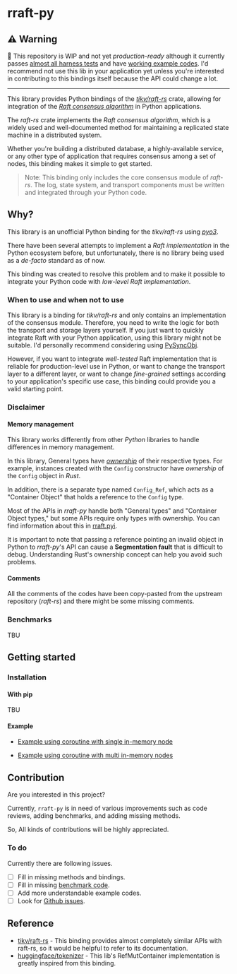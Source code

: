 # rraft-py

## ⚠️ Warning

🚧 This repository is WIP and not yet *production-ready* although it currently passes [almost all harness tests](https://github.com/lablup/rraft-py/tree/main/harness) and have [working example codes](https://github.com/lablup/rraft-py/tree/main/example). I'd recommend not use this lib in your application yet unless you're interested in contributing to this bindings itself because the API could change a lot.

---

This library provides Python bindings of the *[tikv/raft-rs](https://github.com/tikv/raft-rs)* crate, allowing for integration of the [*Raft consensus algorithm*](https://en.wikipedia.org/wiki/Raft_(algorithm)) in Python applications.

The *raft-rs* crate implements the *Raft consensus algorithm*, which is a widely used and well-documented method for maintaining a replicated state machine in a distributed system.

Whether you're building a distributed database, a highly-available service, or any other type of application that requires consensus among a set of nodes, this binding makes it simple to get started.

> Note: This binding only includes the core consensus module of *raft-rs*. The log, state system, and transport components must be written and integrated  through your Python code.

## Why?

This library is an unofficial Python binding for the *tikv/raft-rs* using *[pyo3](https://github.com/PyO3/pyo3)*.

There have been several attempts to implement a *Raft implementation* in the Python ecosystem before, but unfortunately, there is no library being used as a *de-facto* standard as of now.

This binding was created to resolve this problem and to make it possible to integrate your Python code with *low-level Raft implementation*.

### When to use and when not to use

This library is a binding for *tikv/raft-rs* and only contains an implementation of the consensus module. Therefore, you need to write the logic for both the transport and storage layers yourself. If you just want to quickly integrate Raft with your Python application, using this library might not be suitable. I'd personally recommend considering using [PySyncObj](https://github.com/bakwc/PySyncObj).

However, if you want to integrate *well-tested* Raft implementation that is reliable for production-level use in Python, or want to change the transport layer to a different layer, or want to change *fine-grained* settings according to your application's specific use case, this binding could provide you a valid starting point.

### Disclaimer

#### Memory management

This library works differently from other *Python* libraries to handle differences in memory management.

In this library, General types have [*ownership*](https://doc.rust-lang.org/book/ch04-01-what-is-ownership.html) of their respective types. For example, instances created with the `Config` constructor have *ownership* of the `Config` object in *Rust*.

In addition, there is a separate type named `Config_Ref`, which acts as a "Container Object" that holds a reference to the `Config` type.

Most of the APIs in *rraft-py* handle both "General types" and "Container Object types," but some APIs require only types with ownership. You can find information about this in [rraft.pyi](https://github.com/lablup/rraft-py/blob/main/rraft.pyi).

It is important to note that passing a reference pointing an invalid object in Python to *rraft-py*'s API can cause a **Segmentation fault** that is difficult to debug. Understanding Rust's ownership concept can help you avoid such problems.

#### Comments

All the comments of the codes have been copy-pasted from the upstream repository (*raft-rs*) and there might be some missing comments.

### Benchmarks

TBU

## Getting started

### Installation

#### With pip

TBU

<!--
$ pip install rraft-py
``` -->

#### Example

- [Example using coroutine with single in-memory node](https://github.com/lablup/rraft-py/blob/main/example/single_mem_node/use_coroutine.py)

- [Example using coroutine with multi in-memory nodes](https://github.com/lablup/rraft-py/blob/main/example/multi_mem_node/main.py)

## Contribution

Are you interested in this project?

Currently, `rraft-py` is in need of various improvements such as code reviews, adding benchmarks, and adding missing methods.

So, All kinds of contributions will be highly appreciated.

### To do

Currently there are following issues.

- [ ] Fill in missing methods and bindings.
- [ ] Fill in missing [benchmark code](https://github.com/lablup/rraft-py/blob/main/benches/suites/raw_node.py).
- [ ] Add more understandable example codes.
- [ ] Look for [Github issues](https://github.com/lablup/rraft-py/issues?q=is%3Aopen).

## Reference

- [tikv/raft-rs](https://docs.rs/raft/latest/raft) - This binding provides almost completely similar APIs with raft-rs, so it would be helpful to refer to its documentation.
- [huggingface/tokenizer](https://github.com/huggingface/tokenizers/tree/main/bindings/python) - This lib's RefMutContainer implementation is greatly inspired from this binding.
